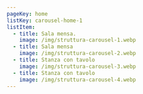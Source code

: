 ```yaml
---
pageKey: home
listKey: carousel-home-1
listItem:
  - title: Sala mensa.
    image: /img/struttura-carousel-1.webp
  - title: Sala mensa
    image: /img/struttura-carousel-2.webp
  - title: Stanza con tavolo
    image: /img/struttura-carousel-3.webp
  - title: Stanza con tavolo
    image: /img/struttura-carousel-4.webp
---
```

